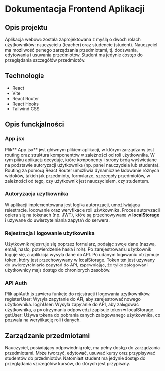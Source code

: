 # Dokumentacja Frontend Aplikacji

## Opis projektu 
Aplikacja webowa została zaprojektowana z myślą o dwóch rolach użytkowników: nauczycielu (teacher) oraz studencie (student).
Nauczyciel ma możliwość pełnego zarządzania przedmiotami, tj. dodawania, edytowania i usuwania przedmiotów. Student ma jedynie dostęp do przeglądania szczegółów przedmiotów.

## Technologie
- React
- Vite
- React Router
- React Hooks
- Tailwind CSS
  
## Opis funckjalności
### App.jsx
Plik** App.jsx** jest głównym plikiem aplikacji, w którym zarządzany jest routing oraz struktura komponentów w zależności od roli użytkownika. W tym pliku aplikacja decyduje, które komponenty i strony będą wyświetlane na podstawie autoryzacji użytkownika (np. panel nauczyciela lub studenta). Routing za pomocą React Router umożliwia dynamiczne ładowanie różnych widoków, takich jak przedmioty, formularze, szczegóły przedmiotów, w zależności od tego, czy użytkownik jest nauczycielem, czy studentem.

### Autoryzacja użytkownika
W aplikacji implementowana jest logika autoryzacji, umożliwiająca rejestrację, logowanie oraz weryfikację roli użytkownika. Proces autoryzacji opiera się na tokenach (np. JWT), które są przechowywane w **localStorage** i używane do uwierzytelniania zapytań do serwera.

### Rejestracja i logowanie użytkownika
Użytkownik rejestruje się poprzez formularz, podając swoje dane (nazwa, email, hasło, potwierdzenie hasła i rola). Po zarejestrowaniu użytkownik loguje się, a aplikacja wysyła dane do API. Po udanym logowaniu otrzymuje token, który jest przechowywany w localStorage. Token ten jest używany do uwierzytelniania zapytań do API, zapewniając, że tylko zalogowani użytkownicy mają dostęp do chronionych zasobów.

### API Auth
Plik apiAuth.js zawiera funkcje do rejestracji i logowania użytkowników. registerUser: Wysyła zapytanie do API, aby zarejestrować nowego użytkownika. loginUser: Wysyła zapytanie do API, aby zalogować użytkownika, a po otrzymaniu odpowiedzi zapisuje token w localStorage. getUser: Używa tokena do pobrania danych zalogowanego użytkownika, co pozwala na weryfikację roli i danych.

## Zarządzanie przedmiotami
Nauczyciel, posiadający odpowiednią rolę, ma pełny dostęp do zarządzania przedmiotami. Może tworzyć, edytować, usuwać kursy oraz przypisywać studentów do przedmiotów. Natomiast student ma jedynie dostęp do przeglądania szczegółów kursów, do których jest przypisany.
